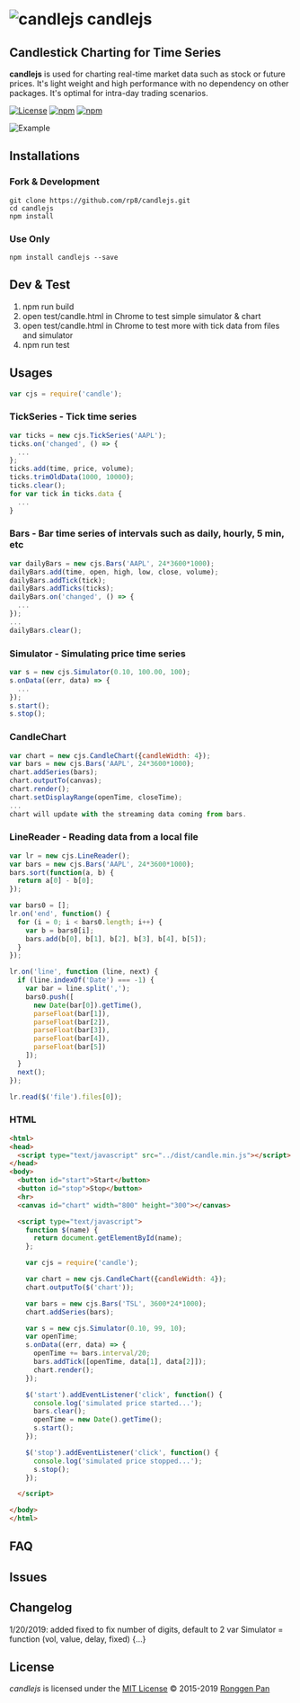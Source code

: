 # ![candlejs](./icon.ico) candlejs  

## Candlestick Charting for Time Series  
**candlejs** is used for charting real-time market data such as stock or future prices. It's light weight and high performance with no dependency on other packages. It's optimal for intra-day trading scenarios.

[![License](https://img.shields.io/github/license/rp8/candlejs.svg)](./LICENSE.txt)
[![npm](https://img.shields.io/npm/v/candlejs.svg)](https://www.npmjs.com/package/candlejs)
[![npm](https://img.shields.io/npm/dt/candlejs.svg)](https://www.npmjs.com/package/candlejs)

![Example](candle.png)

## Installations
### Fork & Development
```
git clone https://github.com/rp8/candlejs.git
cd candlejs
npm install
```
### Use Only
```
npm install candlejs --save
```

## Dev & Test
1. npm run build
2. open test/candle.html in Chrome to test simple simulator & chart
3. open test/candle.html in Chrome to test more with tick data from files and simulator
4. npm run test

## Usages
```js
var cjs = require('candle');
```
### TickSeries - Tick time series
```js
var ticks = new cjs.TickSeries('AAPL');
ticks.on('changed', () => {
  ...
};
ticks.add(time, price, volume);
ticks.trimOldData(1000, 10000);
ticks.clear();
for var tick in ticks.data {
  ...
}
```
### Bars - Bar time series of intervals such as daily, hourly, 5 min, etc
```js
var dailyBars = new cjs.Bars('AAPL', 24*3600*1000);
dailyBars.add(time, open, high, low, close, volume);
dailyBars.addTick(tick);
dailyBars.addTicks(ticks);
dailyBars.on('changed', () => {
  ...
});
...
dailyBars.clear();
```
### Simulator - Simulating price time series
```js
var s = new cjs.Simulator(0.10, 100.00, 100);
s.onData((err, data) => {
  ...
});
s.start();
s.stop();
```
### CandleChart
```js
var chart = new cjs.CandleChart({candleWidth: 4});
var bars = new cjs.Bars('AAPL', 24*3600*1000);
chart.addSeries(bars);
chart.outputTo(canvas);
chart.render();
chart.setDisplayRange(openTime, closeTime);
...
chart will update with the streaming data coming from bars.
```
### LineReader - Reading data from a local file
```js
var lr = new cjs.LineReader();
var bars = new cjs.Bars('AAPL', 24*3600*1000);
bars.sort(function(a, b) {
  return a[0] - b[0];
});

var bars0 = [];
lr.on('end', function() {
  for (i = 0; i < bars0.length; i++) {
    var b = bars0[i];
    bars.add(b[0], b[1], b[2], b[3], b[4], b[5]);
  }
});

lr.on('line', function (line, next) {
  if (line.indexOf('Date') === -1) {
    var bar = line.split(',');
    bars0.push([
      new Date(bar[0]).getTime(),
      parseFloat(bar[1]), 
      parseFloat(bar[2]), 
      parseFloat(bar[3]), 
      parseFloat(bar[4]), 
      parseFloat(bar[5])
    ]);
  } 
  next();
});

lr.read($('file').files[0]);
```
### HTML
```html
<html>
<head>
  <script type="text/javascript" src="../dist/candle.min.js"></script>
</head>
<body>
  <button id="start">Start</button>
  <button id="stop">Stop</button>
  <hr>
  <canvas id="chart" width="800" height="300"></canvas>

  <script type="text/javascript">
    function $(name) {
      return document.getElementById(name);
    };

    var cjs = require('candle');

    var chart = new cjs.CandleChart({candleWidth: 4});
    chart.outputTo($('chart'));

    var bars = new cjs.Bars('TSL', 3600*24*1000);
    chart.addSeries(bars);

    var s = new cjs.Simulator(0.10, 99, 10);
    var openTime;
    s.onData((err, data) => {
      openTime += bars.interval/20;
      bars.addTick([openTime, data[1], data[2]]);
      chart.render();
    });

    $('start').addEventListener('click', function() {
      console.log('simulated price started...');
      bars.clear();
      openTime = new Date().getTime();
      s.start();
    });

    $('stop').addEventListener('click', function() {
      console.log('simulated price stopped...');
      s.stop();
    });

  </script>

</body>
</html>
```

## FAQ

## Issues

## Changelog
1/20/2019: added fixed to fix number of digits, default to 2
  var Simulator = function (vol, value, delay, fixed) {...}
## License
*candlejs* is licensed under the [MIT License](https://opensource.org/licenses/MIT)
© 2015-2019 [Ronggen Pan](https://github.com/rp8)